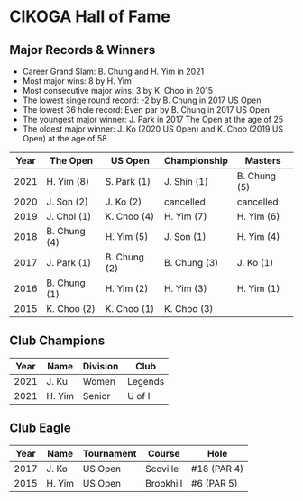 # CIKOGA Hall of Fame

## Major Records & Winners

* Career Grand Slam: B. Chung and H. Yim in 2021
* Most major wins: 8 by H. Yim
* Most consecutive major wins: 3 by K. Choo in 2015
* The lowest singe round record: -2 by B. Chung in 2017 US Open
* The lowest 36 hole record: Even par by B. Chung in 2017 US Open
* The youngest major winner: J. Park in 2017 The Open at the age of 25
* The oldest major winner: J. Ko (2020 US Open) and K. Choo (2019 US Open) at the age of 58

| Year	| The Open    | US Open     |  Championship | Masters      |
|-------|-------------|-------------|---------------|--------------|
| 2021	| H. Yim (8)	| S. Park (1)	| J. Shin (1)	  | B. Chung (5) |
| 2020	| J. Son (2)	| J. Ko (2)   | cancelled	    | cancelled    |
| 2019	| J. Choi (1)	| K. Choo (4)	| H. Yim (7)	  | H. Yim (6)   |
| 2018	| B. Chung (4)|	H. Yim (5)	| J. Son (1)	  | H. Yim (4)   |
| 2017	| J. Park (1)	| B. Chung (2)| B. Chung (3)	| J. Ko (1)    |
| 2016	| B. Chung (1)| H. Yim (2)  | H. Yim (3)    | H. Yim (1)   |
| 2015	| K. Choo (2) | K. Choo (1) | K. Choo (3)   |              |

## Club Champions

|Year |Name	 | Division	  | Club	  |
|-----|------|------------|---------|
|2021 |J. Ku | Women     	| Legends	|
|2021 |H. Yim| Senior   	| U of I	|

## Club Eagle

|Year|Name	| Tournament | Course	  | Hole        |
|----|------|------------|----------|-------------|
|2017|J. Ko | US Open	   | Scoville	| #18 (PAR 4) |
|2015|H. Yim| US Open	   | Brookhill| #6 (PAR 5)  |
